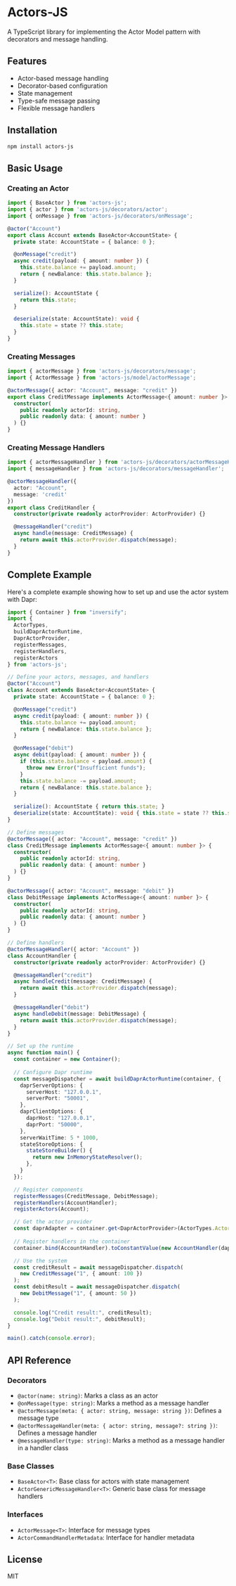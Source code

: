 # Actors-JS

A TypeScript library for implementing the Actor Model pattern with decorators and message handling.

## Features

- Actor-based message handling
- Decorator-based configuration
- State management
- Type-safe message passing
- Flexible message handlers

## Installation

```bash
npm install actors-js
```

## Basic Usage

### Creating an Actor

```typescript
import { BaseActor } from 'actors-js';
import { actor } from 'actors-js/decorators/actor';
import { onMessage } from 'actors-js/decorators/onMessage';

@actor("Account")
export class Account extends BaseActor<AccountState> {
  private state: AccountState = { balance: 0 };

  @onMessage("credit")
  async credit(payload: { amount: number }) {
    this.state.balance += payload.amount;
    return { newBalance: this.state.balance };
  }

  serialize(): AccountState {
    return this.state;
  }

  deserialize(state: AccountState): void {
    this.state = state ?? this.state;
  }
}
```

### Creating Messages

```typescript
import { actorMessage } from 'actors-js/decorators/message';
import { ActorMessage } from 'actors-js/model/actorMessage';

@actorMessage({ actor: "Account", message: "credit" })
export class CreditMessage implements ActorMessage<{ amount: number }> {
  constructor(
    public readonly actorId: string,
    public readonly data: { amount: number }
  ) {}
}
```

### Creating Message Handlers

```typescript
import { actorMessageHandler } from 'actors-js/decorators/actorMessageHandler';
import { messageHandler } from 'actors-js/decorators/messageHandler';

@actorMessageHandler({
  actor: "Account",
  message: 'credit'
})
export class CreditHandler {
  constructor(private readonly actorProvider: ActorProvider) {}

  @messageHandler("credit")
  async handle(message: CreditMessage) {
    return await this.actorProvider.dispatch(message);
  }
}
```

## Complete Example

Here's a complete example showing how to set up and use the actor system with Dapr:

```typescript
import { Container } from "inversify";
import { 
  ActorTypes, 
  buildDaprActorRuntime, 
  DaprActorProvider, 
  registerMessages, 
  registerHandlers, 
  registerActors 
} from 'actors-js';

// Define your actors, messages, and handlers
@actor("Account")
class Account extends BaseActor<AccountState> {
  private state: AccountState = { balance: 0 };

  @onMessage("credit")
  async credit(payload: { amount: number }) {
    this.state.balance += payload.amount;
    return { newBalance: this.state.balance };
  }

  @onMessage("debit")
  async debit(payload: { amount: number }) {
    if (this.state.balance < payload.amount) {
      throw new Error("Insufficient funds");
    }
    this.state.balance -= payload.amount;
    return { newBalance: this.state.balance };
  }

  serialize(): AccountState { return this.state; }
  deserialize(state: AccountState): void { this.state = state ?? this.state; }
}

// Define messages
@actorMessage({ actor: "Account", message: "credit" })
class CreditMessage implements ActorMessage<{ amount: number }> {
  constructor(
    public readonly actorId: string,
    public readonly data: { amount: number }
  ) {}
}

@actorMessage({ actor: "Account", message: "debit" })
class DebitMessage implements ActorMessage<{ amount: number }> {
  constructor(
    public readonly actorId: string,
    public readonly data: { amount: number }
  ) {}
}

// Define handlers
@actorMessageHandler({ actor: "Account" })
class AccountHandler {
  constructor(private readonly actorProvider: ActorProvider) {}

  @messageHandler("credit")
  async handleCredit(message: CreditMessage) {
    return await this.actorProvider.dispatch(message);
  }

  @messageHandler("debit")
  async handleDebit(message: DebitMessage) {
    return await this.actorProvider.dispatch(message);
  }
}

// Set up the runtime
async function main() {
  const container = new Container();
  
  // Configure Dapr runtime
  const messageDispatcher = await buildDaprActorRuntime(container, {
    daprServerOptions: {
      serverHost: "127.0.0.1",
      serverPort: "50001",
    },
    daprClientOptions: {
      daprHost: "127.0.0.1",
      daprPort: "50000",
    },
    serverWaitTime: 5 * 1000,
    stateStoreOptions: {
      stateStoreBuilder() {
        return new InMemoryStateResolver();
      },
    }
  });

  // Register components
  registerMessages(CreditMessage, DebitMessage);
  registerHandlers(AccountHandler);
  registerActors(Account);

  // Get the actor provider
  const daprAdapter = container.get<DaprActorProvider>(ActorTypes.ActorProvider);
  
  // Register handlers in the container
  container.bind(AccountHandler).toConstantValue(new AccountHandler(daprAdapter));

  // Use the system
  const creditResult = await messageDispatcher.dispatch(
    new CreditMessage("1", { amount: 100 })
  );
  const debitResult = await messageDispatcher.dispatch(
    new DebitMessage("1", { amount: 50 })
  );

  console.log("Credit result:", creditResult);
  console.log("Debit result:", debitResult);
}

main().catch(console.error);
```

## API Reference

### Decorators

- `@actor(name: string)`: Marks a class as an actor
- `@onMessage(type: string)`: Marks a method as a message handler
- `@actorMessage(meta: { actor: string, message: string })`: Defines a message type
- `@actorMessageHandler(meta: { actor: string, message?: string })`: Defines a message handler
- `@messageHandler(type: string)`: Marks a method as a message handler in a handler class

### Base Classes

- `BaseActor<T>`: Base class for actors with state management
- `ActorGenericMessageHandler<T>`: Generic base class for message handlers

### Interfaces

- `ActorMessage<T>`: Interface for message types
- `ActorCommandHandlerMetadata`: Interface for handler metadata

## License

MIT